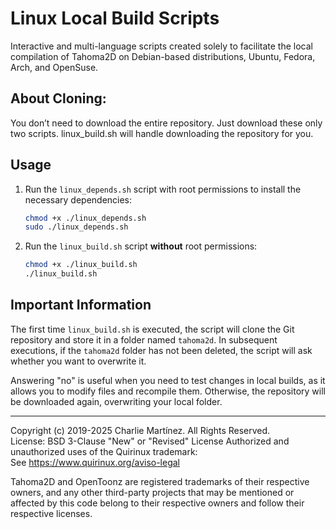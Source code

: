 # Linux Local Build Scripts

Interactive and multi-language scripts created solely to facilitate the local compilation of Tahoma2D on Debian-based distributions, Ubuntu, Fedora, Arch, and OpenSuse.

## About Cloning:

You don’t need to download the entire repository. Just download these only two scripts. linux_build.sh will handle downloading the repository for you.

## Usage

1) Run the `linux_depends.sh` script with root permissions to install the necessary dependencies:

   ```bash
   chmod +x ./linux_depends.sh
   sudo ./linux_depends.sh
   ```

2) Run the `linux_build.sh` script **without** root permissions:

   ```bash
   chmod +x ./linux_build.sh
   ./linux_build.sh
   ```

## Important Information

The first time `linux_build.sh` is executed, the script will clone the Git repository and store it in a folder named `tahoma2d`. In subsequent executions, if the `tahoma2d` folder has not been deleted, the script will ask whether you want to overwrite it.

Answering "no" is useful when you need to test changes in local builds, as it allows you to modify files and recompile them. Otherwise, the repository will be downloaded again, overwriting your local folder.


___________________

Copyright (c) 2019-2025 Charlie Martínez. All Rights Reserved.  
License: BSD 3-Clause "New" or "Revised" License
Authorized and unauthorized uses of the Quirinux trademark:  
See https://www.quirinux.org/aviso-legal  

Tahoma2D and OpenToonz are registered trademarks of their respective owners, and any other third-party projects that may be mentioned or affected by this code belong to their respective owners and follow their respective licenses.
